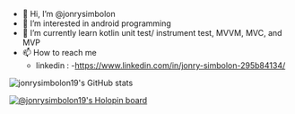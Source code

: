- 👋 Hi, I’m @jonrysimbolon
- 👀 I’m interested in android programming
- 🌱 I’m currently learn kotlin unit test/ instrument test, MVVM, MVC, and MVP
- 📫 How to reach me
    - linkedin : -https://www.linkedin.com/in/jonry-simbolon-295b84134/

![jonrysimbolon19's GitHub stats](https://github-readme-stats.vercel.app/api?username=jonrysimbolon&show_icons=true&theme=algolia)

[![@jonrysimbolon19's Holopin board](https://holopin.io/api/user/board?user=jonrysimbolon19)](https://holopin.io/@jonrysimbolon19)
